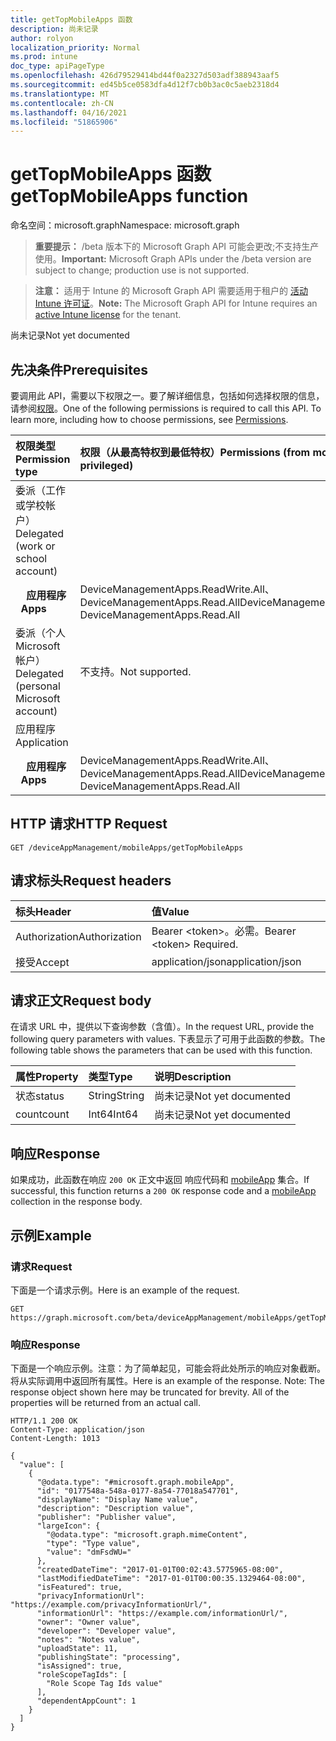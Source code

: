 ```yaml
---
title: getTopMobileApps 函数
description: 尚未记录
author: rolyon
localization_priority: Normal
ms.prod: intune
doc_type: apiPageType
ms.openlocfilehash: 426d79529414bd44f0a2327d503adf388943aaf5
ms.sourcegitcommit: ed45b5ce0583dfa4d12f7cb0b3ac0c5aeb2318d4
ms.translationtype: MT
ms.contentlocale: zh-CN
ms.lasthandoff: 04/16/2021
ms.locfileid: "51865906"
---
```

# <a name="gettopmobileapps-function"></a><span data-ttu-id="7a0db-103">getTopMobileApps 函数</span><span class="sxs-lookup"><span data-stu-id="7a0db-103">getTopMobileApps function</span></span>

<span data-ttu-id="7a0db-104">命名空间：microsoft.graph</span><span class="sxs-lookup"><span data-stu-id="7a0db-104">Namespace: microsoft.graph</span></span>

> <span data-ttu-id="7a0db-105">**重要提示：** /beta 版本下的 Microsoft Graph API 可能会更改;不支持生产使用。</span><span class="sxs-lookup"><span data-stu-id="7a0db-105">**Important:** Microsoft Graph APIs under the /beta version are subject to change; production use is not supported.</span></span>

> <span data-ttu-id="7a0db-106">**注意：** 适用于 Intune 的 Microsoft Graph API 需要适用于租户的 [活动 Intune 许可证](https://go.microsoft.com/fwlink/?linkid=839381)。</span><span class="sxs-lookup"><span data-stu-id="7a0db-106">**Note:** The Microsoft Graph API for Intune requires an [active Intune license](https://go.microsoft.com/fwlink/?linkid=839381) for the tenant.</span></span>

<span data-ttu-id="7a0db-107">尚未记录</span><span class="sxs-lookup"><span data-stu-id="7a0db-107">Not yet documented</span></span>

## <a name="prerequisites"></a><span data-ttu-id="7a0db-108">先决条件</span><span class="sxs-lookup"><span data-stu-id="7a0db-108">Prerequisites</span></span>
<span data-ttu-id="7a0db-p101">要调用此 API，需要以下权限之一。要了解详细信息，包括如何选择权限的信息，请参阅[权限](/graph/permissions-reference)。</span><span class="sxs-lookup"><span data-stu-id="7a0db-p101">One of the following permissions is required to call this API. To learn more, including how to choose permissions, see [Permissions](/graph/permissions-reference).</span></span>

|<span data-ttu-id="7a0db-111">权限类型</span><span class="sxs-lookup"><span data-stu-id="7a0db-111">Permission type</span></span>|<span data-ttu-id="7a0db-112">权限（从最高特权到最低特权）</span><span class="sxs-lookup"><span data-stu-id="7a0db-112">Permissions (from most to least privileged)</span></span>|
|:---|:---|
|<span data-ttu-id="7a0db-113">委派（工作或学校帐户）</span><span class="sxs-lookup"><span data-stu-id="7a0db-113">Delegated (work or school account)</span></span>||
| <span data-ttu-id="7a0db-114">&nbsp; &nbsp; **应用程序**</span><span class="sxs-lookup"><span data-stu-id="7a0db-114">&nbsp; &nbsp; **Apps**</span></span> | <span data-ttu-id="7a0db-115">DeviceManagementApps.ReadWrite.All、DeviceManagementApps.Read.All</span><span class="sxs-lookup"><span data-stu-id="7a0db-115">DeviceManagementApps.ReadWrite.All, DeviceManagementApps.Read.All</span></span>|
|<span data-ttu-id="7a0db-116">委派（个人 Microsoft 帐户）</span><span class="sxs-lookup"><span data-stu-id="7a0db-116">Delegated (personal Microsoft account)</span></span>|<span data-ttu-id="7a0db-117">不支持。</span><span class="sxs-lookup"><span data-stu-id="7a0db-117">Not supported.</span></span>|
|<span data-ttu-id="7a0db-118">应用程序</span><span class="sxs-lookup"><span data-stu-id="7a0db-118">Application</span></span>||
| <span data-ttu-id="7a0db-119">&nbsp; &nbsp; **应用程序**</span><span class="sxs-lookup"><span data-stu-id="7a0db-119">&nbsp; &nbsp; **Apps**</span></span> | <span data-ttu-id="7a0db-120">DeviceManagementApps.ReadWrite.All、DeviceManagementApps.Read.All</span><span class="sxs-lookup"><span data-stu-id="7a0db-120">DeviceManagementApps.ReadWrite.All, DeviceManagementApps.Read.All</span></span>|

## <a name="http-request"></a><span data-ttu-id="7a0db-121">HTTP 请求</span><span class="sxs-lookup"><span data-stu-id="7a0db-121">HTTP Request</span></span>
<!-- {
  "blockType": "ignored"
}
-->
``` http
GET /deviceAppManagement/mobileApps/getTopMobileApps
```

## <a name="request-headers"></a><span data-ttu-id="7a0db-122">请求标头</span><span class="sxs-lookup"><span data-stu-id="7a0db-122">Request headers</span></span>
|<span data-ttu-id="7a0db-123">标头</span><span class="sxs-lookup"><span data-stu-id="7a0db-123">Header</span></span>|<span data-ttu-id="7a0db-124">值</span><span class="sxs-lookup"><span data-stu-id="7a0db-124">Value</span></span>|
|:---|:---|
|<span data-ttu-id="7a0db-125">Authorization</span><span class="sxs-lookup"><span data-stu-id="7a0db-125">Authorization</span></span>|<span data-ttu-id="7a0db-126">Bearer &lt;token&gt;。必需。</span><span class="sxs-lookup"><span data-stu-id="7a0db-126">Bearer &lt;token&gt; Required.</span></span>|
|<span data-ttu-id="7a0db-127">接受</span><span class="sxs-lookup"><span data-stu-id="7a0db-127">Accept</span></span>|<span data-ttu-id="7a0db-128">application/json</span><span class="sxs-lookup"><span data-stu-id="7a0db-128">application/json</span></span>|

## <a name="request-body"></a><span data-ttu-id="7a0db-129">请求正文</span><span class="sxs-lookup"><span data-stu-id="7a0db-129">Request body</span></span>
<span data-ttu-id="7a0db-130">在请求 URL 中，提供以下查询参数（含值）。</span><span class="sxs-lookup"><span data-stu-id="7a0db-130">In the request URL, provide the following query parameters with values.</span></span>
<span data-ttu-id="7a0db-131">下表显示了可用于此函数的参数。</span><span class="sxs-lookup"><span data-stu-id="7a0db-131">The following table shows the parameters that can be used with this function.</span></span>

|<span data-ttu-id="7a0db-132">属性</span><span class="sxs-lookup"><span data-stu-id="7a0db-132">Property</span></span>|<span data-ttu-id="7a0db-133">类型</span><span class="sxs-lookup"><span data-stu-id="7a0db-133">Type</span></span>|<span data-ttu-id="7a0db-134">说明</span><span class="sxs-lookup"><span data-stu-id="7a0db-134">Description</span></span>|
|:---|:---|:---|
|<span data-ttu-id="7a0db-135">状态</span><span class="sxs-lookup"><span data-stu-id="7a0db-135">status</span></span>|<span data-ttu-id="7a0db-136">String</span><span class="sxs-lookup"><span data-stu-id="7a0db-136">String</span></span>|<span data-ttu-id="7a0db-137">尚未记录</span><span class="sxs-lookup"><span data-stu-id="7a0db-137">Not yet documented</span></span>|
|<span data-ttu-id="7a0db-138">count</span><span class="sxs-lookup"><span data-stu-id="7a0db-138">count</span></span>|<span data-ttu-id="7a0db-139">Int64</span><span class="sxs-lookup"><span data-stu-id="7a0db-139">Int64</span></span>|<span data-ttu-id="7a0db-140">尚未记录</span><span class="sxs-lookup"><span data-stu-id="7a0db-140">Not yet documented</span></span>|



## <a name="response"></a><span data-ttu-id="7a0db-141">响应</span><span class="sxs-lookup"><span data-stu-id="7a0db-141">Response</span></span>
<span data-ttu-id="7a0db-142">如果成功，此函数在响应 `200 OK` 正文中返回 响应代码和 [mobileApp](../resources/intune-shared-mobileapp.md) 集合。</span><span class="sxs-lookup"><span data-stu-id="7a0db-142">If successful, this function returns a `200 OK` response code and a [mobileApp](../resources/intune-shared-mobileapp.md) collection in the response body.</span></span>

## <a name="example"></a><span data-ttu-id="7a0db-143">示例</span><span class="sxs-lookup"><span data-stu-id="7a0db-143">Example</span></span>

### <a name="request"></a><span data-ttu-id="7a0db-144">请求</span><span class="sxs-lookup"><span data-stu-id="7a0db-144">Request</span></span>
<span data-ttu-id="7a0db-145">下面是一个请求示例。</span><span class="sxs-lookup"><span data-stu-id="7a0db-145">Here is an example of the request.</span></span>
``` http
GET https://graph.microsoft.com/beta/deviceAppManagement/mobileApps/getTopMobileApps(status='parameterValue',count=5)
```

### <a name="response"></a><span data-ttu-id="7a0db-146">响应</span><span class="sxs-lookup"><span data-stu-id="7a0db-146">Response</span></span>
<span data-ttu-id="7a0db-p103">下面是一个响应示例。注意：为了简单起见，可能会将此处所示的响应对象截断。将从实际调用中返回所有属性。</span><span class="sxs-lookup"><span data-stu-id="7a0db-p103">Here is an example of the response. Note: The response object shown here may be truncated for brevity. All of the properties will be returned from an actual call.</span></span>
``` http
HTTP/1.1 200 OK
Content-Type: application/json
Content-Length: 1013

{
  "value": [
    {
      "@odata.type": "#microsoft.graph.mobileApp",
      "id": "0177548a-548a-0177-8a54-77018a547701",
      "displayName": "Display Name value",
      "description": "Description value",
      "publisher": "Publisher value",
      "largeIcon": {
        "@odata.type": "microsoft.graph.mimeContent",
        "type": "Type value",
        "value": "dmFsdWU="
      },
      "createdDateTime": "2017-01-01T00:02:43.5775965-08:00",
      "lastModifiedDateTime": "2017-01-01T00:00:35.1329464-08:00",
      "isFeatured": true,
      "privacyInformationUrl": "https://example.com/privacyInformationUrl/",
      "informationUrl": "https://example.com/informationUrl/",
      "owner": "Owner value",
      "developer": "Developer value",
      "notes": "Notes value",
      "uploadState": 11,
      "publishingState": "processing",
      "isAssigned": true,
      "roleScopeTagIds": [
        "Role Scope Tag Ids value"
      ],
      "dependentAppCount": 1
    }
  ]
}
```







